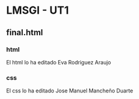 # LMSGI - UT1
## final.html

### html
El html lo ha editado Eva Rodriguez Araujo

### css
El css lo ha editado Jose Manuel Mancheño Duarte

